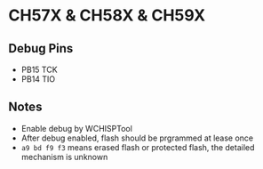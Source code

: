 # CH57X & CH58X & CH59X

## Debug Pins

- PB15 TCK
- PB14 TIO

## Notes

- Enable debug by WCHISPTool
- After debug enabled, flash should be prgrammed at lease once
- `a9 bd f9 f3` means erased flash or protected flash, the detailed mechanism is unknown
